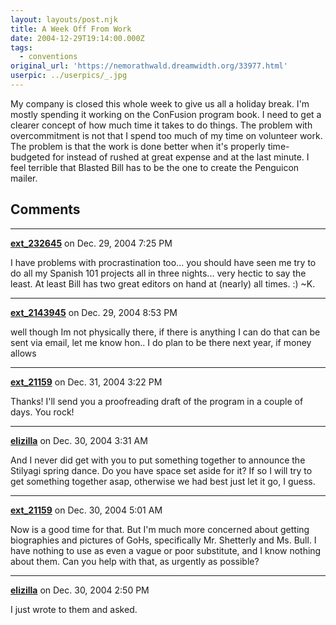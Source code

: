 ```yaml
---
layout: layouts/post.njk
title: A Week Off From Work
date: 2004-12-29T19:14:00.000Z
tags:
  - conventions
original_url: 'https://nemorathwald.dreamwidth.org/33977.html'
userpic: ../userpics/_.jpg
---
```

My company is closed this whole week to give us all a holiday break. I'm mostly spending it working on the ConFusion program book. I need to get a clearer concept of how much time it takes to do things. The problem with overcommitment is not that I spend too much of my time on volunteer work. The problem is that the work is done better when it's properly time-budgeted for instead of rushed at great expense and at the last minute. I feel terrible that Blasted Bill has to be the one to create the Penguicon mailer.

## Comments

---

**[ext_232645](https://www.dreamwidth.org/users/ext_232645)** on Dec. 29, 2004 7:25 PM

I have problems with procrastination too... you should have seen me try to do all my Spanish 101 projects all in three nights... very hectic to say the least. At least Bill has two great editors on hand at (nearly) all times. :) ~K.

---

**[ext_2143945](https://www.dreamwidth.org/users/ext_2143945)** on Dec. 29, 2004 8:53 PM

well though Im not physically there, if there is anything I can do that can be sent via email, let me know hon.. I do plan to be there next year, if money allows

---

**[ext_21159](https://www.dreamwidth.org/users/ext_21159)** on Dec. 31, 2004 3:22 PM

Thanks! I'll send you a proofreading draft of the program in a couple of days. You rock!

---

**[elizilla](https://www.dreamwidth.org/users/elizilla)** on Dec. 30, 2004 3:31 AM

And I never did get with you to put something together to announce the Stilyagi spring dance. Do you have space set aside for it? If so I will try to get something together asap, otherwise we had best just let it go, I guess.

---

**[ext_21159](https://www.dreamwidth.org/users/ext_21159)** on Dec. 30, 2004 5:01 AM

Now is a good time for that. But I'm much more concerned about getting biographies and pictures of GoHs, specifically Mr. Shetterly and Ms. Bull. I have nothing to use as even a vague or poor substitute, and I know nothing about them. Can you help with that, as urgently as possible?

---

**[elizilla](https://www.dreamwidth.org/users/elizilla)** on Dec. 30, 2004 2:50 PM

I just wrote to them and asked.
